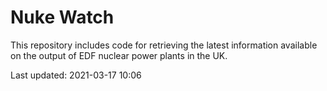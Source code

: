 # Nuke Watch

This repository includes code for retrieving the latest information available on the output of EDF nuclear power plants in the UK.

Last updated: 2021-03-17 10:06